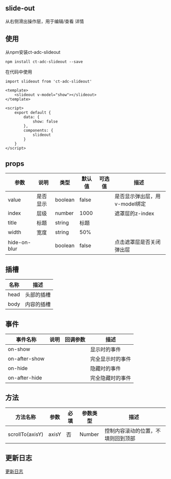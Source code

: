 ## slide-out

从右侧滑出操作层，用于编辑/查看 详情

## 使用

从npm安装ct-adc-slideout

```
npm install ct-adc-slideout --save

```
在代码中使用

```
import slideout from 'ct-adc-slideout'

<template>
	<slideout v-model="show"></slideout>
</template>

<script>
	export default {
		data: {
			show: false
		},
		components: {
			slideout
		}
	}
</script>

```

## props

参数 | 说明 | 类型 | 默认值 | 可选值 | 描述 |
--- | --- | --- | --- | ---- | ---
value | 是否显示 | boolean | false | | 是否显示弹出层，用v-model绑定|
index | 层级 | number | 1000 | | 遮罩层的z-index|
title | 标题 | string | 标题 | | |
width | 宽度 | string | 50% | | |
hide-on-blur |  | boolean | false | |点击遮罩层是否关闭弹出层|

## 插槽

名称 | 描述 | 
--- | --- 
head | 头部的插槽 |
body | 内容的插槽 | 


## 事件

事件名称 | 说明 | 回调参数 | 描述
--- | --- | --- | --- 
on-show |  |  | 显示时的事件
on-after-show |  |  | 完全显示时的事件
on-hide |  |  | 隐藏时的事件
on-after-hide |  |  | 完全隐藏时的事件

## 方法

方法名称 | 参数 | 必填 | 参数类型 | 描述
--- | --- | --- | --- | ---
scrollTo(axisY) | axisY | 否 | Number |控制内容滚动的位置，不填则回到顶部

## 更新日志

[更新日志](https://github.com/ct-adc/adc-slideout/blob/master/CHANGELOG.md)


